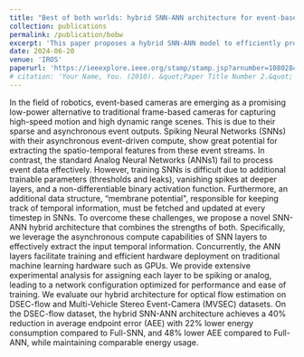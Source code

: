 ```yaml
---
title: "Best of both worlds: hybrid SNN-ANN architecture for event-based optical flow estimation"
collection: publications
permalink: /publication/bobw
excerpt: 'This paper proposes a hybrid SNN-ANN model to efficiently process the sparse spatio-temporal data from event-based camera '
date: 2024-06-20
venue: 'IROS'
paperurl: 'https://ieeexplore.ieee.org/stamp/stamp.jsp?arnumber=10802844'
# citation: 'Your Name, You. (2010). &quot;Paper Title Number 2.&quot; <i>Journal 1</i>. 1(2).'
---
```


In the field of robotics, event-based cameras are emerging as a promising low-power alternative to traditional frame-based cameras for capturing high-speed motion and high dynamic range scenes. This is due to their sparse and asynchronous event outputs. Spiking Neural Networks (SNNs) with their asynchronous event-driven compute, show great potential for extracting the spatio-temporal features from these event streams. In contrast, the standard Analog Neural Networks (ANNs1) fail to process event data effectively. However, training SNNs is difficult due to additional trainable parameters (thresholds and leaks), vanishing spikes at deeper layers, and a non-differentiable binary activation function. Furthermore, an additional data structure, “membrane potential", responsible for keeping track of temporal information, must be fetched and updated at every timestep in SNNs. To overcome these challenges, we propose a novel SNN-ANN hybrid architecture that combines the strengths of both. Specifically, we leverage the asynchronous compute capabilities of SNN layers to effectively extract the input temporal information. Concurrently, the ANN layers facilitate training and efficient hardware deployment on traditional machine learning hardware such as GPUs. We provide extensive experimental analysis for assigning each layer to be spiking or analog, leading to a network configuration optimized for performance and ease of training. We evaluate our hybrid architecture for optical flow estimation on DSEC-flow and Multi-Vehicle Stereo Event-Camera (MVSEC) datasets. On the DSEC-flow dataset, the hybrid SNN-ANN architecture achieves a 40% reduction in average endpoint error (AEE) with 22% lower energy consumption compared to Full-SNN, and 48% lower AEE compared to Full-ANN, while maintaining comparable energy usage.
